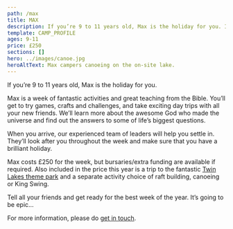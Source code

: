 ```yaml
---
path: /max
title: MAX
description: If you’re 9 to 11 years old, Max is the holiday for you. It's a week of fantastic activities and great teaching from the Bible.
template: CAMP_PROFILE
ages: 9-11
price: £250
sections: []
hero: ../images/canoe.jpg
heroAltText: Max campers canoeing on the on-site lake.
---
```


If you’re 9 to 11 years old, Max is the holiday for you.

Max is a week of fantastic activities and great teaching from the Bible. You’ll get to try games, crafts and challenges, and take exciting day trips with all your new friends. We’ll learn more about the awesome God who made the universe and find out the answers to some of life’s biggest questions.

When you arrive, our experienced team of leaders will help you settle in. They’ll look after you throughout the week and make sure that you have a brilliant holiday.

Max costs £250 for the week, but bursaries/extra funding are available if required. Also included in the price this year is a trip to the fantastic [Twin Lakes theme park](https://www.twinlakespark.co.uk/) and a separate activity choice of raft building, canoeing or King Swing.

Tell all your friends and get ready for the best week of the year. It’s going to be
epic...

For more information, please do [get in touch](/contact).
